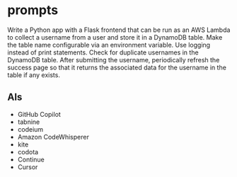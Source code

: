 # prompts

Write a Python app with a Flask frontend that can be run as an AWS Lambda to
collect a username from a user and store it in a DynamoDB table. Make the table
name configurable via an environment variable. Use logging instead of print
statements. Check for duplicate usernames in the DynamoDB table. After
submitting the username, periodically refresh the success page so that it
returns the associated data for the username in the table if any exists.

## AIs

- GitHub Copilot
- tabnine
- codeium
- Amazon CodeWhisperer
- kite
- codota
- Continue
- Cursor
